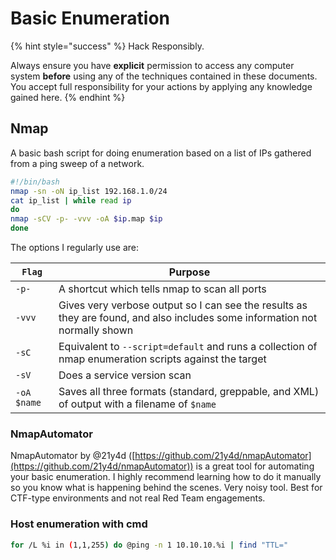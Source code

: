 # Basic Enumeration

{% hint style="success" %}
Hack Responsibly.

Always ensure you have **explicit** permission to access any computer system **before** using any of the techniques contained in these documents.  You accept full responsibility for your actions by applying any knowledge gained here. &#x20;
{% endhint %}

## Nmap

A basic bash script for doing enumeration based on a list of IPs gathered from a ping sweep of a network.

```bash
#!/bin/bash
nmap -sn -oN ip_list 192.168.1.0/24
cat ip_list | while read ip
do
nmap -sCV -p- -vvv -oA $ip.map $ip
done
```

The options I regularly use are:&#x20;

| `Flag`      | Purpose                                                                                                                     |
| ----------- | --------------------------------------------------------------------------------------------------------------------------- |
| `-p-`       | A shortcut which tells nmap to scan all ports                                                                               |
| `-vvv`      | Gives very verbose output so I can see the results as they are found, and also includes some information not normally shown |
| `-sC`       | Equivalent to `--script=default` and runs a collection of nmap enumeration scripts against the target                       |
| `-sV`       | Does a service version scan                                                                                                 |
| `-oA $name` | Saves all three formats (standard, greppable, and XML) of output with a filename of `$name`                                 |

### NmapAutomator

NmapAutomator by @21y4d ([https://github.com/21y4d/nmapAutomator](https://github.com/21y4d/nmapAutomator)) is a great tool for automating your basic enumeration.  I highly recommend learning how to do it manually so you know what is happening behind the scenes.  Very noisy tool.  Best for CTF-type environments and not real Red Team engagements.

### Host enumeration with cmd

```bash
for /L %i in (1,1,255) do @ping -n 1 10.10.10.%i | find "TTL="
```
